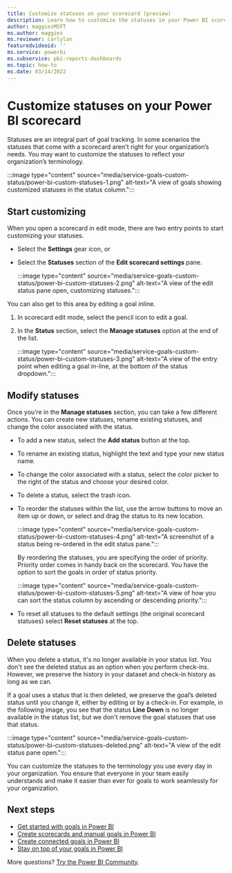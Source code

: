 ```yaml
---
title: Customize statuses on your scorecard (preview)
description: Learn how to customize the statuses in your Power BI scorecards to meet your teams' needs.
author: maggiesMSFT
ms.author: maggies
ms.reviewer: carlylan
featuredvideoid: ''
ms.service: powerbi
ms.subservice: pbi-reports-dashboards
ms.topic: how-to
ms.date: 03/14/2022
---
```

# Customize statuses on your Power BI scorecard

Statuses are an integral part of goal tracking. In some scenarios the statuses that come with a scorecard aren't right for your organization’s needs. You may want to customize the statuses to reflect your organization’s terminology.

:::image type="content" source="media/service-goals-custom-status/power-bi-custom-statuses-1.png" alt-text="A view of goals showing customized statuses in the status column.":::

## Start customizing

When you open a scorecard in edit mode, there are two entry points to start customizing your statuses.  

* Select the **Settings** gear icon, or
* Select the **Statuses** section of the **Edit scorecard settings** pane.

    :::image type="content" source="media/service-goals-custom-status/power-bi-custom-statuses-2.png" alt-text="A view of the edit status pane open, customizing statuses.":::

You can also get to this area by editing a goal inline.

1. In scorecard edit mode, select the pencil icon to edit a goal.
1. In the **Status** section, select the **Manage statuses** option at the end of the list.

    :::image type="content" source="media/service-goals-custom-status/power-bi-custom-statuses-3.png" alt-text="A view of the entry point when editing a goal in-line, at the bottom of the status dropdown.":::

## Modify statuses

Once you’re in the **Manage statuses** section, you can take a few different actions. You can create new statuses, rename existing statuses, and change the color associated with the status.  

- To add a new status, select the **Add status** button at the top.  
- To rename an existing status, highlight the text and type your new status name.
- To change the color associated with a status, select the color picker to the right of the status and choose your desired color.
- To delete a status, select the trash icon.
- To reorder the statuses within the list, use the arrow buttons to move an item up or down, or select and drag the status to its new location. 

    :::image type="content" source="media/service-goals-custom-status/power-bi-custom-statuses-4.png" alt-text="A screenshot of a status being re-ordered in the edit status pane.":::

    By reordering the statuses, you are specifying the order of priority.  Priority order comes in handy back on the scorecard. You have the option to sort the goals in order of status priority.

    :::image type="content" source="media/service-goals-custom-status/power-bi-custom-statuses-5.png" alt-text="A view of how you can sort the status column by ascending or descending priority.":::

- To reset all statuses to the default settings (the original scorecard statuses) select **Reset statuses** at the top.

## Delete statuses

When you delete a status, it's no longer available in your status list. You don't see the deleted status as an option when you perform check-ins. However, we preserve the history in your dataset and check-in history as long as we can.

If a goal uses a status that is then deleted, we preserve the goal’s deleted status until you change it, either by editing or by a check-in. For example, in the following image, you see that the status **Line Down** is no longer available in the status list, but we don't remove the goal statuses that use that status.

:::image type="content" source="media/service-goals-custom-status/power-bi-custom-statuses-deleted.png" alt-text="A view of the edit status pane open.":::

You can customize the statuses to the terminology you use every day in your organization. You ensure that everyone in your team easily understands and make it easier than ever for goals to work seamlessly for your organization.

## Next steps

- [Get started with goals in Power BI](service-goals-introduction.md)
- [Create scorecards and manual goals in Power BI](service-goals-create.md)
- [Create connected goals in Power BI](service-goals-create-connected.md)
- [Stay on top of your goals in Power BI](service-goals-check-in.md)

More questions? [Try the Power BI Community](https://community.powerbi.com/).
